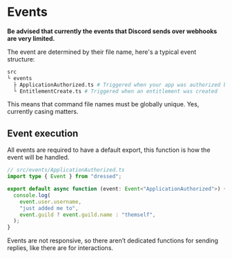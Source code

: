 # Events

**Be advised that currently the events that Discord sends over webhooks are very limited.**

The event are determined by their file name, here's a typical event
structure:

```sh
src
└ events
  ├ ApplicationAuthorized.ts # Triggered when your app was authorized by a user
  └ EntitlementCreate.ts # Triggered when an entitlement was created
```

This means that command file names must be globally unique. Yes, currently casing matters.

## Event execution

All events are required to have a default export, this function is how the event will be handled.

```ts
// src/events/ApplicationAuthorized.ts
import type { Event } from "dressed";

export default async function (event: Event<"ApplicationAuthorized">) {
  console.log(
    event.user.username,
    "just added me to",
    event.guild ? event.guild.name : "themself",
  );
}
```

Events are not responsive, so there aren’t dedicated functions for sending replies, like there are for interactions.
